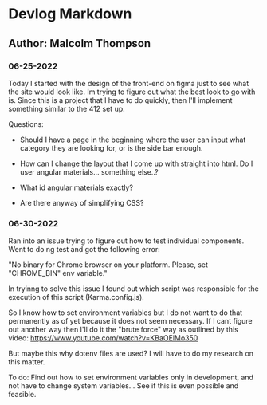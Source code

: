 # Devlog Markdown

## Author: Malcolm Thompson

### 06-25-2022

Today I started with the design of the front-end on figma just to see what the site would look like.
Im trying to figure out what the best look to go with is. Since this is a project that I have to do 
quickly, then I'll implement something similar to the 412 set up.

Questions: 

- Should I have a page in the beginning where the user can input what category they are looking for, or 
  is the side bar enough.

- How can I change the layout that I come up with straight into html. Do I user angular materials... 
  something else..?

- What id angular materials exactly?

- Are there anyway of simplifying CSS?

### 06-30-2022 

Ran into an issue trying to figure out how to test individual components. Went to do ng test and got
the following error:

"No binary for Chrome browser on your platform.
  Please, set "CHROME_BIN" env variable."

In tryinng to solve this issue I found out which script was responsible for the execution of this script (Karma.config.js).

So I know how to set environment variables but I do not want to do that permanently as of yet because it does not seem necessary. If I cant figure out another way then I'll do it the "brute force" way as outlined by this video:
https://www.youtube.com/watch?v=KBaOElMo350

But maybe this why dotenv files are used? I will have to do my research on this matter. 

To do:
Find out how to set environment variables only in development, and not have to change system variables... See if this is even possible and feasible.
